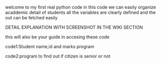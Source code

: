 welcome to my first real python code 
in this code we can easily organize acaddemic detail of students 
all the variables are clearly defined 
and the out can be fetched easily 


DETAIL EXPLANATION WITH  SCREENSHOT IN THE WIKI SECTION 


this will also be your guide in accesing these code 

code1:Student name,id and marks program 

code2:program to find out if citizen is senior or not 
